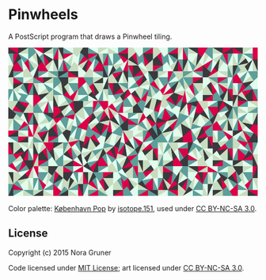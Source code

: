 # Pinwheels

A PostScript program that draws a Pinwheel tiling.

[<img alt='The result of running the program.'
    src='pinwheels.png' width='600' height='300'>](pinwheels.png)

Color palette: [København Pop][] by [isotope.151][],
used under [CC BY-NC-SA 3.0][].

## License

Copyright (c) 2015 Nora Gruner

Code licensed under [MIT License](LICENSE);
art licensed under [CC BY-NC-SA 3.0][].

[København Pop]:   http://www.colourlovers.com/palette/176004/København_Pop
[isotope.151]:     http://www.colourlovers.com/lover/isotope.151
[CC BY-NC-SA 3.0]: https://creativecommons.org/licenses/by-nc-sa/3.0/
